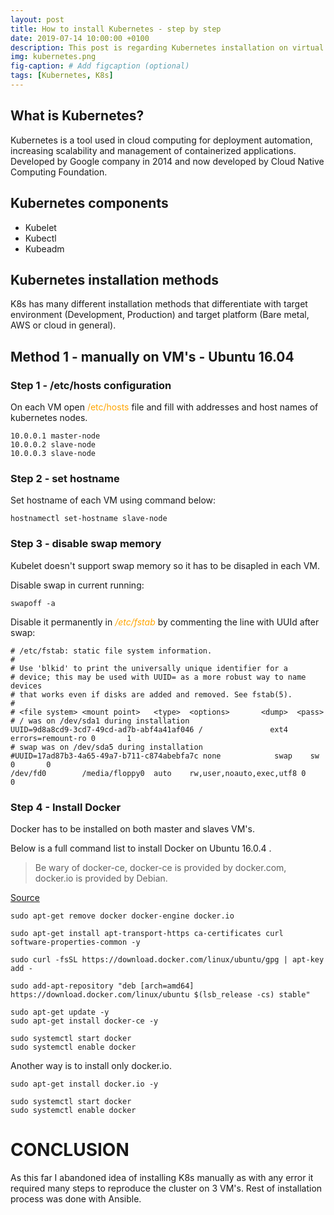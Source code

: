 ```yaml
---
layout: post
title: How to install Kubernetes - step by step
date: 2019-07-14 10:00:00 +0100
description: This post is regarding Kubernetes installation on virtual machines with easiest way possible
img: kubernetes.png
fig-caption: # Add figcaption (optional)
tags: [Kubernetes, K8s]
---
```


## What is Kubernetes?

Kubernetes is a tool used in cloud computing for deployment automation, increasing scalability and management of containerized applications.
Developed by Google company in 2014 and now developed by Cloud Native Computing Foundation.

## Kubernetes components

+ Kubelet
+ Kubectl
+ Kubeadm


## Kubernetes installation methods

K8s has many different installation methods that differentiate with target environment (Development, Production) and target platform (Bare metal, AWS or cloud in general).

## Method 1 - manually on VM's - Ubuntu 16.04

### Step 1 - /etc/hosts configuration

On each VM open <span style="color:orange">/etc/hosts</i></span> file and fill with addresses and host names of kubernetes nodes.

```
10.0.0.1 master-node
10.0.0.2 slave-node
10.0.0.3 slave-node
```

### Step 2 - set hostname

Set hostname of each VM using command below:

```
hostnamectl set-hostname slave-node
```

### Step 3 - disable swap memory

Kubelet doesn't support swap memory so it has to be disapled in each VM.

Disable swap in current running:
```
swapoff -a
```

Disable it permanently in <span style="color:orange"><i>/etc/fstab</i></span> by commenting the line with UUId after swap:
```
# /etc/fstab: static file system information.
#
# Use 'blkid' to print the universally unique identifier for a
# device; this may be used with UUID= as a more robust way to name devices
# that works even if disks are added and removed. See fstab(5).
#
# <file system> <mount point>   <type>  <options>       <dump>  <pass>
# / was on /dev/sda1 during installation
UUID=9d8a8cd9-3cd7-49cd-ad7b-abf4a41af046 /               ext4    errors=remount-ro 0       1
# swap was on /dev/sda5 during installation
#UUID=17ad87b3-4a65-49a7-b711-c874abebfa7c none            swap    sw              0       0
/dev/fd0        /media/floppy0  auto    rw,user,noauto,exec,utf8 0       0
```

### Step 4 - Install Docker

Docker has to be installed on both master and slaves VM's. 

Below is a full command list to install Docker on Ubuntu 16.0.4 .

> Be wary of docker-ce, docker-ce is provided by docker.com, docker.io is provided by Debian.

[Source](https://stackoverflow.com/questions/45023363/what-is-docker-io-in-relation-to-docker-ce-and-docker-ee)

```
sudo apt-get remove docker docker-engine docker.io

sudo apt-get install apt-transport-https ca-certificates curl software-properties-common -y

sudo curl -fsSL https://download.docker.com/linux/ubuntu/gpg | apt-key add -

sudo add-apt-repository "deb [arch=amd64] https://download.docker.com/linux/ubuntu $(lsb_release -cs) stable"

sudo apt-get update -y
sudo apt-get install docker-ce -y

sudo systemctl start docker
sudo systemctl enable docker
```

Another way is to install only docker.io.
```
sudo apt-get install docker.io -y

sudo systemctl start docker
sudo systemctl enable docker
```

# CONCLUSION

As this far I abandoned idea of installing K8s manually as with any error it required many steps to reproduce the cluster on 3 VM's. Rest of installation process was done with Ansible.